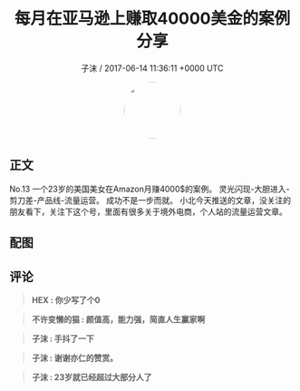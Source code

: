 <h1 align="center">每月在亚马逊上赚取40000美金的案例分享</h1>
<p align="center">
    <a>子沫 / 2017-06-14 11:36:11 &#43;0000 UTC</a>
</p>

<div align="center">
    <img src="https://images.zsxq.com/Ft9pUOxeLEPypLhlTLjdI70tDAaK?e=1590940799&amp;token=kIxbL07-8jAj8w1n4s9zv64FuZZNEATmlU_Vm6zD:AsWBFiLhPR4ESShJtEt7KCqwBfM=" width="100" height="100" style="border:1px solid;border-radius:50%; color:#ffffff"/>
</div>

## 正文

<div>
  No.13
一个23岁的美国美女在Amazon月赚4000$的案例。
灵光闪现-大胆进入-剪刀差-产品线-流量运营。
成功不是一步而就。
小北今天推送的文章，没关注的朋友看下，关注下这个号，里面有很多关于境外电商，个人站的流量运营文章。

</div>

## 配图
<div class="image" align="center">

</div>

## 评论

<div align="left">
<div>

<blockquote >
<span> <strong>HEX : 你少写了个0 </strong></span>
</blockquote>

<blockquote >
<span> <strong>不许变懒的猫 : 颜值高，能力强，简直人生赢家啊 </strong></span>
</blockquote>

<blockquote >
<span> <strong>子沫 : 手抖了一下 </strong></span>
</blockquote>

<blockquote >
<span> <strong>子沫 : 谢谢亦仁的赞赏。 </strong></span>
</blockquote>

<blockquote >
<span> <strong>子沫 : 23岁就已经超过大部分人了 </strong></span>
</blockquote>

</div>
</div>